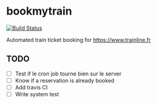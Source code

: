 # bookmytrain
[![Build Status](https://travis-ci.org/Goldenson/bookmytrain.svg?branch=master)](https://travis-ci.org/Goldenson/bookmytrain)

Automated train ticket booking for https://www.trainline.fr

## TODO

- [ ] Test if le cron job tourne bien sur le server
- [ ] Know if a reservation is already booked
- [ ] Add travis CI
- [ ] Write system test
